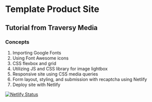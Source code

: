 # Template Product Site
## Tutorial from Traversy Media

### Concepts

1. Importing Google Fonts
2. Using Font Awesome icons
3. CSS flexbox and grid
4. Utilizing JS and CSS library for image lightbox
5. Responsive site using CSS media queries
6. Form layout, styling, and submission with recaptcha using Netlify
7. Deploy site with Netlify

[![Netlify Status](https://api.netlify.com/api/v1/badges/0ccadef7-3045-48a2-a805-968d6184a5e6/deploy-status)](https://app.netlify.com/sites/tm-head-phono/deploys)